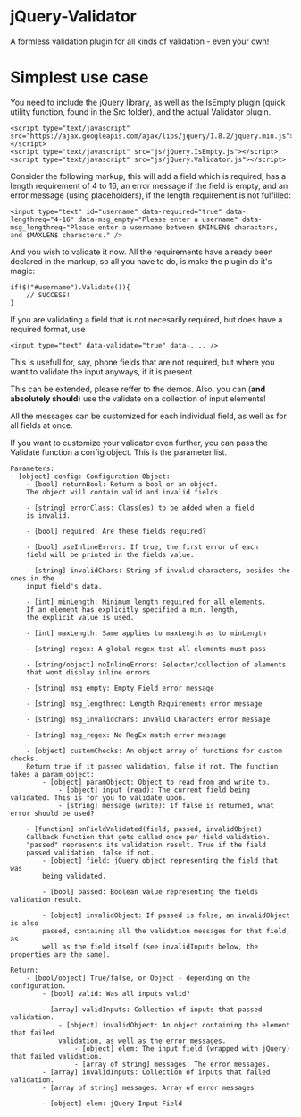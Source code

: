 jQuery-Validator
================

A formless validation plugin for all kinds of validation - even your own!

Simplest use case
==================

You need to include the jQuery library, as well as the IsEmpty plugin (quick utility function, found in the Src folder), and the actual Validator plugin.
    
    <script type="text/javascript" src="https://ajax.googleapis.com/ajax/libs/jquery/1.8.2/jquery.min.js"></script>
    <script type="text/javascript" src="js/jQuery.IsEmpty.js"></script>
    <script type="text/javascript" src="js/jQuery.Validator.js"></script>

Consider the following markup, this will add a field which is required, has a length requirement of 4 to 16, an error message if the field is empty, and an error message (using placeholders), if the length requirement is not fulfilled:

    <input type="text" id="username" data-required="true" data-lengthreq="4-16" data-msg_empty="Please enter a username" data-msg_lengthreq="Please enter a username between $MINLEN$ characters, and $MAXLEN$ characters." />

And you wish to validate it now. All the requirements have already been declared in the markup, so all you have to do, is make the plugin do it's magic:

    if($("#username").Validate()){
        // SUCCESS!
    }

If you are validating a field that is not necesarily required, but does have a required format, use 

    <input type="text" data-validate="true" data-.... />

This is usefull for, say, phone fields that are not required, but where you want to validate the input anyways, if it is present.

This can be extended, please reffer to the demos. Also, you can (**and absolutely should**) use the validate on a collection of input elements!

All the messages can be customized for each individual field, as well as for all fields at once.

If you want to customize your validator even further, you can pass the Validate function a config object. This is the parameter list.


    Parameters:
    - [object] config: Configuration Object:
        - [bool] returnBool: Return a bool or an object.
        The object will contain valid and invalid fields.
        
        - [string] errorClass: Class(es) to be added when a field
        is invalid.
        
        - [bool] required: Are these fields required?
        
        - [bool] useInlineErrors: If true, the first error of each
        field will be printed in the fields value.
        
        - [string] invalidChars: String of invalid characters, besides the ones in the
        input field's data.
        
        - [int] minLength: Minimum length required for all elements.
        If an element has explicitly specified a min. length,
        the explicit value is used.
        
        - [int] maxLength: Same applies to maxLength as to minLength
        
    	- [string] regex: A global regex test all elements must pass
    
        - [string/object] noInlineErrors: Selector/collection of elements
        that wont display inline errors
        
        - [string] msg_empty: Empty Field error message
        
        - [string] msg_lengthreq: Length Requirements error message
        
        - [string] msg_invalidchars: Invalid Characters error message
        
        - [string] msg_regex: No RegEx match error message
        
        - [object] customChecks: An object array of functions for custom checks.
        Return true if it passed validation, false if not. The function takes a param object:
            - [object] paramObject: Object to read from and write to.
                - [object] input (read): The current field being validated. This is for you to validate upon.
                - [string] message (write): If false is returned, what error should be used?
        
        - [function] onFieldValidated(field, passed, invalidObject)
        Callback function that gets called once per field validation.
        "passed" represents its validation result. True if the field
        passed validation, false if not.
            - [object] field: jQuery object representing the field that was
            being validated.
            
            - [bool] passed: Boolean value representing the fields validation result.
            
            - [object] invalidObject: If passed is false, an invalidObject is also
            passed, containing all the validation messages for that field, as
            well as the field itself (see invalidInputs below, the properties are the same).
    
    Return:
        - [bool/object] True/false, or Object - depending on the configuration.
            - [bool] valid: Was all inputs valid?
            
            - [array] validInputs: Collection of inputs that passed validation.
                - [object] invalidObject: An object containing the element that failed
                validation, as well as the error messages.
                    - [object] elem: The input field (wrapped with jQuery) that failed validation.
                    - [array of string] messages: The error messages.
            - [array] invalidInputs: Collection of inputs that failed validation.
            - [array of string] messages: Array of error messages
            
            - [object] elem: jQuery Input Field